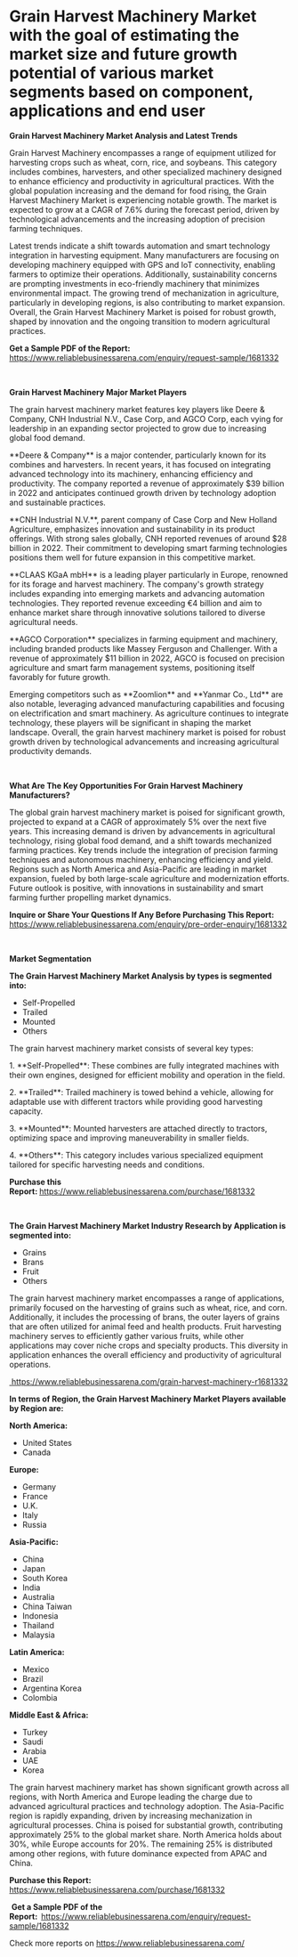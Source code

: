 <p><h1>Grain Harvest Machinery Market with the goal of estimating the market size and future growth potential of various market segments based on component, applications and end user</h1></p><p><strong>Grain Harvest Machinery Market Analysis and Latest Trends</strong></p>
<p><p>Grain Harvest Machinery encompasses a range of equipment utilized for harvesting crops such as wheat, corn, rice, and soybeans. This category includes combines, harvesters, and other specialized machinery designed to enhance efficiency and productivity in agricultural practices. With the global population increasing and the demand for food rising, the Grain Harvest Machinery Market is experiencing notable growth. The market is expected to grow at a CAGR of 7.6% during the forecast period, driven by technological advancements and the increasing adoption of precision farming techniques.</p><p>Latest trends indicate a shift towards automation and smart technology integration in harvesting equipment. Many manufacturers are focusing on developing machinery equipped with GPS and IoT connectivity, enabling farmers to optimize their operations. Additionally, sustainability concerns are prompting investments in eco-friendly machinery that minimizes environmental impact. The growing trend of mechanization in agriculture, particularly in developing regions, is also contributing to market expansion. Overall, the Grain Harvest Machinery Market is poised for robust growth, shaped by innovation and the ongoing transition to modern agricultural practices.</p></p>
<p><strong>Get a Sample PDF of the Report:&nbsp;</strong> <a href="https://www.reliablebusinessarena.com/enquiry/request-sample/1681332?utm_campaign=2110&utm_medium=2&utm_source=Github&utm_content=ia&utm_term=24032025&utm_id=grain-harvest-machinery">https://www.reliablebusinessarena.com/enquiry/request-sample/1681332</a></p>
<p>&nbsp;</p>
<p><strong>Grain Harvest Machinery Major Market Players</strong></p>
<p><p>The grain harvest machinery market features key players like Deere & Company, CNH Industrial N.V., Case Corp, and AGCO Corp, each vying for leadership in an expanding sector projected to grow due to increasing global food demand.</p><p>**Deere & Company** is a major contender, particularly known for its combines and harvesters. In recent years, it has focused on integrating advanced technology into its machinery, enhancing efficiency and productivity. The company reported a revenue of approximately $39 billion in 2022 and anticipates continued growth driven by technology adoption and sustainable practices.</p><p>**CNH Industrial N.V.**, parent company of Case Corp and New Holland Agriculture, emphasizes innovation and sustainability in its product offerings. With strong sales globally, CNH reported revenues of around $28 billion in 2022. Their commitment to developing smart farming technologies positions them well for future expansion in this competitive market.</p><p>**CLAAS KGaA mbH** is a leading player particularly in Europe, renowned for its forage and harvest machinery. The company's growth strategy includes expanding into emerging markets and advancing automation technologies. They reported revenue exceeding €4 billion and aim to enhance market share through innovative solutions tailored to diverse agricultural needs.</p><p>**AGCO Corporation** specializes in farming equipment and machinery, including branded products like Massey Ferguson and Challenger. With a revenue of approximately $11 billion in 2022, AGCO is focused on precision agriculture and smart farm management systems, positioning itself favorably for future growth.</p><p>Emerging competitors such as **Zoomlion** and **Yanmar Co., Ltd** are also notable, leveraging advanced manufacturing capabilities and focusing on electrification and smart machinery. As agriculture continues to integrate technology, these players will be significant in shaping the market landscape. Overall, the grain harvest machinery market is poised for robust growth driven by technological advancements and increasing agricultural productivity demands.</p></p>
<p>&nbsp;</p>
<p><strong>What Are The Key Opportunities For Grain Harvest Machinery Manufacturers?</strong></p>
<p><p>The global grain harvest machinery market is poised for significant growth, projected to expand at a CAGR of approximately 5% over the next five years. This increasing demand is driven by advancements in agricultural technology, rising global food demand, and a shift towards mechanized farming practices. Key trends include the integration of precision farming techniques and autonomous machinery, enhancing efficiency and yield. Regions such as North America and Asia-Pacific are leading in market expansion, fueled by both large-scale agriculture and modernization efforts. Future outlook is positive, with innovations in sustainability and smart farming further propelling market dynamics.</p></p>
<p><strong>Inquire or Share Your Questions If Any Before Purchasing This Report:</strong> <a href="https://www.reliablebusinessarena.com/enquiry/pre-order-enquiry/1681332?utm_campaign=2110&utm_medium=2&utm_source=Github&utm_content=ia&utm_term=24032025&utm_id=grain-harvest-machinery">https://www.reliablebusinessarena.com/enquiry/pre-order-enquiry/1681332</a></p>
<p>&nbsp;</p>
<p><strong>Market Segmentation</strong></p>
<p><strong>The Grain Harvest Machinery Market Analysis by types is segmented into:</strong></p>
<p><ul><li>Self-Propelled</li><li>Trailed</li><li>Mounted</li><li>Others</li></ul></p>
<p><p>The grain harvest machinery market consists of several key types: </p><p>1. **Self-Propelled**: These combines are fully integrated machines with their own engines, designed for efficient mobility and operation in the field. </p><p>2. **Trailed**: Trailed machinery is towed behind a vehicle, allowing for adaptable use with different tractors while providing good harvesting capacity. </p><p>3. **Mounted**: Mounted harvesters are attached directly to tractors, optimizing space and improving maneuverability in smaller fields. </p><p>4. **Others**: This category includes various specialized equipment tailored for specific harvesting needs and conditions.</p></p>
<p><strong>Purchase this Report:&nbsp;</strong><a href="https://www.reliablebusinessarena.com/purchase/1681332?utm_campaign=2110&utm_medium=2&utm_source=Github&utm_content=ia&utm_term=24032025&utm_id=grain-harvest-machinery">https://www.reliablebusinessarena.com/purchase/1681332</a></p>
<p>&nbsp;</p>
<p><strong>The Grain Harvest Machinery Market Industry Research by Application is segmented into:</strong></p>
<p><ul><li>Grains</li><li>Brans</li><li>Fruit</li><li>Others</li></ul></p>
<p><p>The grain harvest machinery market encompasses a range of applications, primarily focused on the harvesting of grains such as wheat, rice, and corn. Additionally, it includes the processing of brans, the outer layers of grains that are often utilized for animal feed and health products. Fruit harvesting machinery serves to efficiently gather various fruits, while other applications may cover niche crops and specialty products. This diversity in application enhances the overall efficiency and productivity of agricultural operations.</p></p>
<p><a href="https://www.reliablebusinessarena.com/grain-harvest-machinery-r1681332?utm_campaign=2110&utm_medium=2&utm_source=Github&utm_content=ia&utm_term=24032025&utm_id=grain-harvest-machinery">&nbsp;https://www.reliablebusinessarena.com/grain-harvest-machinery-r1681332</a></p>
<p><strong>In terms of Region, the Grain Harvest Machinery Market Players available by Region are:</strong></p>
<p>
    <p> <strong> North America: </strong>
        <ul>
            <li>United States</li>
            <li>Canada</li>
        </ul>
        </p> 
    <p> <strong> Europe: </strong>
        <ul>
            <li>Germany</li>
            <li>France</li>
            <li>U.K.</li>
            <li>Italy</li>
            <li>Russia</li>
        </ul>
        </p> 
    <p> <strong> Asia-Pacific: </strong>
        <ul>
            <li>China</li>
            <li>Japan</li>
            <li>South Korea</li>
            <li>India</li>
            <li>Australia</li>
            <li>China Taiwan</li>
            <li>Indonesia</li>
            <li>Thailand</li>
            <li>Malaysia</li>
        </ul>
        </p> 
    <p> <strong> Latin America: </strong>
        <ul>
            <li>Mexico</li>
            <li>Brazil</li>
            <li>Argentina Korea</li>
            <li>Colombia</li>
        </ul>
        </p> 
    <p> <strong> Middle East & Africa: </strong>
        <ul>
            <li>Turkey</li>
            <li>Saudi</li>
            <li>Arabia</li>
            <li>UAE</li>
            <li>Korea</li>
        </ul>
    </p>
    </p>
<p><p>The grain harvest machinery market has shown significant growth across all regions, with North America and Europe leading the charge due to advanced agricultural practices and technology adoption. The Asia-Pacific region is rapidly expanding, driven by increasing mechanization in agricultural processes. China is poised for substantial growth, contributing approximately 25% to the global market share. North America holds about 30%, while Europe accounts for 20%. The remaining 25% is distributed among other regions, with future dominance expected from APAC and China.</p></p>
<p><strong>Purchase this Report: </strong><a href="https://www.reliablebusinessarena.com/purchase/1681332?utm_campaign=2110&utm_medium=2&utm_source=Github&utm_content=ia&utm_term=24032025&utm_id=grain-harvest-machinery">https://www.reliablebusinessarena.com/purchase/1681332</a></p>
<p>&nbsp;<strong>Get a Sample PDF of the Report:&nbsp;&nbsp;</strong><a href="https://www.reliablebusinessarena.com/enquiry/request-sample/1681332?utm_campaign=2110&utm_medium=2&utm_source=Github&utm_content=ia&utm_term=24032025&utm_id=grain-harvest-machinery">https://www.reliablebusinessarena.com/enquiry/request-sample/1681332</a></p>
<p><strong></strong></p>
<p>Check more reports on <a href="https://www.reliablebusinessarena.com/?utm_campaign=2110&utm_medium=2&utm_source=Github&utm_content=ia&utm_term=24032025&utm_id=grain-harvest-machinery">https://www.reliablebusinessarena.com/</a></p>